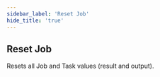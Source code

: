 ```yaml
---
sidebar_label: 'Reset Job'
hide_title: 'true'
---
```


## Reset Job

Resets all Job and Task values (result and output).